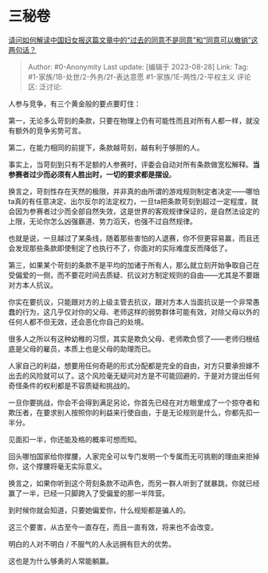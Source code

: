 # 三秘卷
[请问如何解读中国妇女报这篇文章中的“过去的同意不是同意”和“同意可以撤销”这两句话？](https://www.zhihu.com/question/618900095/answer/3185166175)

> Author: #0-Anonymity
> Last update: [编辑于 2023-08-28]
> Link:
> Tag: #1-家族/1B-处世/2-外务/2f-表达意愿 #1-家族/1E-两性/2-平权主义
> 评论区:
> 泛讨论:

人参与竞争，有三个黄金般的要点要盯住：

第一，无论多么苛刻的条款，只要在物理上仍有可能性而且对所有人都一样，就没有额外的竞争劣势可言。

第二，在能力相同的前提下，条款越苛刻，越有利于够胆的人。

事实上，当苛刻到只有不足额的人参赛时，评委会自动对所有条款做宽松解释。**当参赛者过少而必须有人胜出时，一切的要求都是摆设**。

换言之，苛刻性存在天然的极限，并非真的由所谓的游戏规则制定者决定——哪怕ta真的有任意决定、出尔反尔的法定权力，一旦ta把条款苛刻到超过一定程度，就会因为参赛者过少而全部自然失效，这是世界的客观规律保证的，是自然法设定的上限，无论你怎么凶强霸道、势力滔天，也强不过自然规律。

也就是说，一旦越过了某条线，随着那些害怕的人退赛，你不但更容易赢，而且还会发现那些条款即使制定了也执行不了，你面对的实际难度反而降低了。

第三，如果某个苛刻的条款不是平均的加诸于所有人，那么就立刻开始争取自己在受偏爱的一侧，而不要花时间去质疑、抗议对方制定规则的自由——尤其是不要跟对方本人抗议。

你实在要抗议，只能跟对方的上级主管去抗议，跟对方本人当面抗议是一个非常愚蠢的行为，这几乎仅对你的父母、老师这样的弱势群体可能有效，对除父母以外的任何人都不但无效，还会恶化你自己的处境。

很多人之所以有这种幼稚的习惯，其实是欺负父母、老师欺负惯了——老师归根结底是父母的雇员，本质上也是父母的助理而已。

人家自己的利益，想要用任何奇葩的形式分配都是完全的自由，对方只要承担嫁不出去的风险就可以了。这个风险毫无疑问对方是不可能回避的，于是对方提出任何奇怪条件的权利都是不容质疑和挑战的。

一旦你要挑战，你会不会得到满足另论，你首先已经在对方眼里成了一个掠夺者和欺压者，在要求别人按照你的利益来行使自由，于是无论规则是什么，你都先扣一半分。

见面扣一半，你还能及格的概率可想而知。

回头哪怕国家给你撑腰，人家完全可以专门发明一个专属而无可挑剔的理由来拒掉你，这个撑腰将毫无实际意义。

换言之，如果你听到这个苛刻条款不动声色，而另一群人听到了就暴跳，你就已经赢了一半，已经一只脚跨入了受偏爱的那一半阵营。

到时候你就会知道，只要她偏爱你，什么规矩都是骗人的。

这三个要害，从古至今一直存在，而且一直有效，将来也不会改变。

明白的人对不明白 / 不服气的人永远拥有巨大的优势。

这也是为什么够勇的人常能躺赢。
